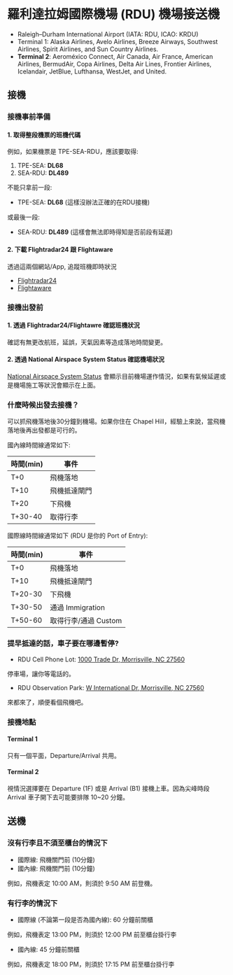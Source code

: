 羅利達拉姆國際機場 (RDU) 機場接送機
===================================

* Raleigh–Durham International Airport (IATA: RDU, ICAO: KRDU)
* Terminal 1: Alaska Airlines, Avelo Airlines, Breeze Airways, Southwest Airlines, Spirit Airlines, and Sun Country Airlines.
* **Terminal 2**: Aeroméxico Connect, Air Canada, Air France, American Airlines, BermudAir, Copa Airlines, Delta Air Lines, Frontier Airlines, Icelandair, JetBlue, Lufthansa, WestJet, and United.


接機
----

### 接機事前準備

#### 1. 取得整段機票的班機代碼

例如，如果機票是 TPE-SEA-RDU，應該要取得:

1. TPE-SEA: **DL68**
2. SEA-RDU: **DL489**

不能只拿前一段:

* TPE-SEA: **DL68** (這樣沒辦法正確的在RDU接機)

或最後一段:

* SEA-RDU: **DL489** (這樣會無法即時得知是否前段有延遲)


#### 2. 下載 Flightradar24 跟 Flightaware

透過這兩個網站/App, 追蹤班機即時狀況

* [Flightradar24](https://www.flightradar24.com/)
* [Flightaware](https://www.flightaware.com/)


### 接機出發前

#### 1. 透過 Flightradar24/Flightawre 確認班機狀況


確認有無更改航班，延誤，天氣因素等造成落地時間變更。


#### 2. 透過 National Airspace System Status 確認機場狀況

[National Airspace System Status](https://nasstatus.faa.gov/) 會顯示目前機場運作情況，如果有氣候延遲或是機場施工等狀況會顯示在上面。


### 什麼時候出發去接機？


可以抓飛機落地後30分鐘到機場。如果你住在 Chapel Hill，經驗上來說，當飛機落地後再出發都是可行的。



國內線時間線通常如下:

| 時間(min) | 事件 |
|-----|-----------|
| T+0 |  飛機落地 |
| T+10| 飛機抵達閘門|
| T+20| 下飛機 |
| T+30-40| 取得行李|

國際線時間線通常如下 (RDU 是你的 Port of Entry):

| 時間(min) | 事件 |
|-----|-----------|
| T+0 |  飛機落地 |
| T+10| 飛機抵達閘門|
| T+20-30| 下飛機 |
| T+30-50| 通過 Immigration |
| T+50-60| 取得行李/通過 Custom |

### 提早抵達的話，車子要在哪邊暫停?

* RDU Cell Phone Lot: [1000 Trade Dr, Morrisville, NC 27560](https://maps.app.goo.gl/3nRYVzpg2DhhogY4A)

停車場，讓你等電話的。

* RDU Observation Park: [W International Dr, Morrisville, NC 27560](https://maps.app.goo.gl/MRUBQp6raAARDGax7)

來都來了，順便看個飛機吧。

### 接機地點

#### Terminal 1

只有一個平面，Departure/Arrival 共用。

#### Terminal 2

視情況選擇要在 Departure (1F) 或是 Arrival (B1) 接機上車。因為尖峰時段 Arrival 車子開下去可能要排隊 10~20 分鐘。

送機
----
### 沒有行李且不須至櫃台的情況下

* 國際線: 飛機關門前 (10分鐘)
* 國內線: 飛機關門前 (10分鐘)

例如，飛機表定 10:00 AM，則須於 9:50 AM 前登機。

### 有行李的情況下

* 國際線 (不論第一段是否為國內線): 60 分鐘前關櫃

例如，飛機表定 13:00 PM，則須於 12:00 PM 前至櫃台掛行李

* 國內線: 45 分鐘前關櫃

例如，飛機表定 18:00 PM，則須於 17:15 PM 前至櫃台掛行李
